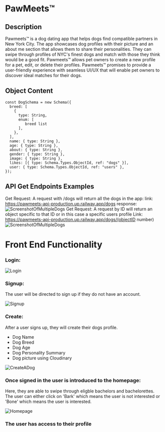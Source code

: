 # PawMeets™

## Description

Pawmeets™ is a dog dating app that helps dogs find compatible partners in New York City. The app showcases dog profiles with their picture and an about me section that allows them to share their personalities. They can swipe through profiles of NYC's finest dogs and match with those they think would be a good fit. Pawmeets™ allows pet owners to create a new profile for a pet, edit, or delete their profiles. Pawmeets™ promises to provide a user-friendly experience with seamless UI/UX that will enable pet owners to discover ideal matches for their dogs.

## Object Content

```
const DogSchema = new Schema({
  breed: [
    {
      type: String,
      enum: [
         breed list
      ],
    },
  ],
  name: { type: String },
  age: { type: String },
  about: { type: String },
  gender: { type: String },
  image: { type: String },
  likes: [{ type: Schema.Types.ObjectId, ref: "dogs" }],
  user: { type: Schema.Types.ObjectId, ref: "users" },
});
```

## API Get Endpoints Examples

Get Request: A request with /dogs will return all the dogs in the app:
link: https://pawmeets-api-production.up.railway.app/dogs
response:
![ScreenshotOfMultipleDogs](../public/readme%20pictures/Screen%20Shot%202023-05-04%20at%209.48.45%20AM.png)
Get Request: A request by ID will return an object specific to that ID or in this case a specific users profile
Link: https://pawmeets-api-production.up.railway.app/dogs/(objectID number)
![ScreenshotOfMultipleDogs](../public/readme%20pictures/Screen%20Shot%202023-05-04%20at%209.48.45%20AM.png)

# Front End Functionality

### Login:

![Login](https://raw.githubusercontent.com/sydney-rd/paw-meets/main/client/src/assets/README/login.jpeg?token=GHSAT0AAAAAAB7BNBVYQGRL4X3MMAAVVVJ4ZGNE5SQ)

### Signup:

The user will be directed to sign up if they do not have an account.

![Signup](https://raw.githubusercontent.com/sydney-rd/paw-meets/main/client/src/assets/README/signup.jpeg?token=GHSAT0AAAAAAB7BNBVZVBLK4ZDZDI3EY5HEZGNE6TQ)

### Create:

After a user signs up, they will create their dogs profile.

- Dog Name
- Dog Breed
- Dog Age
- Dog Personality Summary
- Dog picture using Cloudinary

![CreateADog](https://raw.githubusercontent.com/sydney-rd/paw-meets/main/client/src/assets/README/createdog.jpeg?token=GHSAT0AAAAAAB7BNBVYVKX63Q2ULNOVRFOMZGNE7NA)

### Once signed in the user is introduced to the homepage:

Here, they are able to swipe through eligble bachelors and bachelorettes.
The user can either click on 'Bark' which means the user is not interested or 'Bone' which means the user is interested.

![Homepage](https://raw.githubusercontent.com/sydney-rd/paw-meets/main/client/src/assets/README/homepage.jpeg?token=GHSAT0AAAAAAB7BNBVYM3RIFOM2MCW5UTTAZGNFCGA)

### The user has access to their profile
